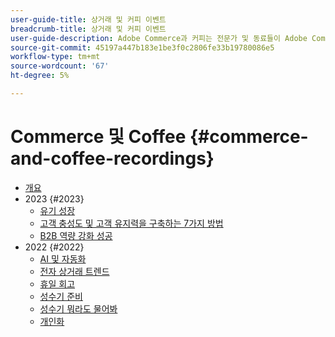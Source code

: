 ```yaml
---
user-guide-title: 상거래 및 커피 이벤트
breadcrumb-title: 상거래 및 커피 이벤트
user-guide-description: Adobe Commerce과 커피는 전문가 및 동료들이 Adobe Commerce 사용 방법에 대한 생각과 아이디어를 공유한 영상 라이브러리다.
source-git-commit: 45197a447b183e1be3f0c2806fe33b19780086e5
workflow-type: tm+mt
source-wordcount: '67'
ht-degree: 5%

---
```



# Commerce 및 Coffee {#commerce-and-coffee-recordings}

+ [개요](overview.md)
+ 2023 {#2023}
   + [유기 성장](2023/organic-growth.md)
   + [고객 충성도 및 고객 유지력을 구축하는 7가지 방법](2023/loyalty-retention.md)
   + [B2B 역량 강화 성공](2023/b2b.md)
+ 2022 {#2022}
   + [AI 및 자동화](2022/ai-and-automation.md)
   + [전자 상거래 트렌드](2022/ecommerce-trends.md)
   + [휴일 회고](2022/holiday.md)
   + [성수기 준비](2022/peak-season-prep.md)
   + [성수기 뭐라도 물어봐](2022/peak-season-ask-anything.md)
   + [개인화](2022/personalization.md)

<!--+ Commerce Events {#commerce-events}
  + [Overview](commerce-events/overview.md)
  + 2022 {#2022}
    + [Top Tips and Tricks for Adobe Campaign Standard](customer-journeys/2022/tips-and-tricks.md)
    + [Develop and customize data models in Adobe [!DNL Campaign Classic]](customer-journeys/2022/data-models.md)

+ Data and insights {#commerce-release-updates}
  + [Overview](commerce-release-updates/overview.md)
  + 2022 {#2022}
    + [Innovations and trends](data-and-insights/2022/innovations.md)
    + [Sensei and Analysis Workspace](data-and-insights/2022/sensei.md)
    + [Personalize and automate with Adobe Target](data-and-insights/2022/personalize.md)
    + [Analytics and Target applications for Mobile and Apps](data-and-insights/2022/mobile-and-apps.md)
    + [Cross Device Analytics and Customer Journey Analytics](data-and-insights/2022/cross-device-analytics.md) -->